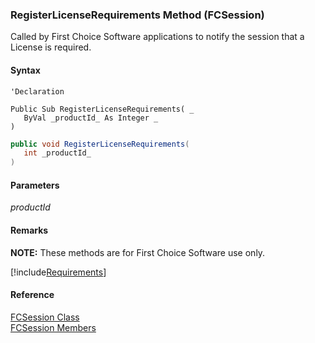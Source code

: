 ﻿### RegisterLicenseRequirements Method (FCSession)

Called by First Choice Software applications to notify the session that a  License is required.

#### Syntax

```vbnet
'Declaration

Public Sub RegisterLicenseRequirements( _
   ByVal _productId_ As Integer _
) 
```

```csharp
public void RegisterLicenseRequirements( 
   int _productId_
)
```

#### Parameters

_productId_

#### Remarks

**NOTE:** These methods are for First Choice Software use only.

[!include[Requirements](../partials/requirements.md)]

#### Reference

[FCSession Class](fcSDK~FChoice.Foundation.FCSession.md)  
[FCSession Members](fcSDK~FChoice.Foundation.FCSession_members.md)